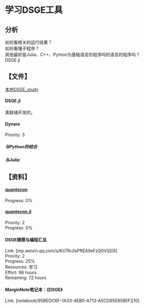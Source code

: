 # 学习DSGE工具

## 分析
如何看相关的运行结果？  
如何看懂子程序？  
其他最好是Julia、C++、Pyhton为基础语言的程序吗的语言的程序吗？  
DSGE.jl  

## 【文件】

[本地DSGE_study](file:///Users/ethan/LocalFiles/ProjectsFile/Study/DSGE_study)

#### DSGE.jl

美联储开发的。

#### Dynare  

Priority: 3  

##### 与Python的结合  

##### 与Julia  


## 【资料】

#### [quantecon](quantecon.org/projects/)
  
  
Progress: 0%  
  
#### [quantecon.jl](quantecon.org/quantecon-jl/)  
  
  
Priority: 2  
Progress: 0%  
 
#### DSGE建模与编程汇总  
  
Link: [mp.weixin.qq.com/s/Kii7RrJlsPftEA9eFzQ0VQ][6]  
Priority: 2  
Progress: 25%  
Resources: 学习  
Effort: 96 hours  
Remaining: 72 hours  

  
#### MarginNote笔记本：《DSGE》  
  
Link: [notebook/95BEDC6F-1A33-4EB0-A713-A5CD95E858EF][10]  